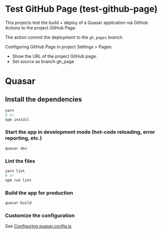 # Test GitHub Page (test-github-page)

This projects test the build + deploy of a Quasar application via GitHub Actions to the project GitHub Page.

The action commit the deployment to the `gh_pages` branch.

Configuring GitHub Page in project Settings > Pages:
- Show the URL of the project GitHub page.
- Set source as branch gh_page


# Quasar

## Install the dependencies
```bash
yarn
# or
npm install
```

### Start the app in development mode (hot-code reloading, error reporting, etc.)
```bash
quasar dev
```


### Lint the files
```bash
yarn lint
# or
npm run lint
```



### Build the app for production
```bash
quasar build
```

### Customize the configuration
See [Configuring quasar.config.js](https://v2.quasar.dev/quasar-cli-webpack/quasar-config-js). 